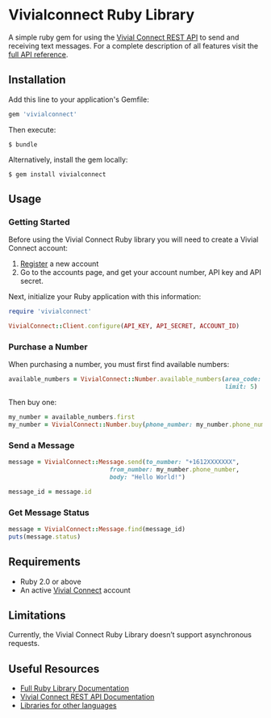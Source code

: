 # Vivialconnect Ruby Library

A simple ruby gem for using the [Vivial Connect REST API](https://www.vivialconnect.net/) to send and receiving text messages. For a complete description of all features visit the [full API reference](https://vivialconnect.github.io/vivialconnect-ruby/).

## Installation

Add this line to your application's Gemfile:

```ruby
gem 'vivialconnect'
```

Then execute:

    $ bundle

Alternatively, install the gem locally:

    $ gem install vivialconnect

## Usage

### Getting Started

Before using the Vivial Connect Ruby library you will need to create a Vivial Connect account:

1. [Register](https://www.vivialconnect.net/register/) a new account
2. Go to the accounts page, and get your account number, API key and API secret.

Next, initialize your Ruby application with this information:

```ruby
require 'vivialconnect'

VivialConnect::Client.configure(API_KEY, API_SECRET, ACCOUNT_ID)
```

### Purchase a Number

When purchasing a number, you must first find available numbers:

```ruby
available_numbers = VivialConnect::Number.available_numbers(area_code: "646",
                                                            limit: 5)
```

Then buy one:

```ruby
my_number = available_numbers.first
my_number = VivialConnect::Number.buy(phone_number: my_number.phone_number)
```

### Send a Message

```ruby
message = VivialConnect::Message.send(to_number: "+1612XXXXXXX",
                            from_number: my_number.phone_number,
                            body: "Hello World!")

message_id = message.id
```

### Get Message Status

```ruby
message = VivialConnect::Message.find(message_id)
puts(message.status)
```

## Requirements

-   Ruby 2.0 or above
-   An active [Vivial Connect](https://www.vivialconnect.net/register/) account

## Limitations

Currently, the Vivial Connect Ruby Library doesn’t support asynchronous requests.

## Useful Resources

-   [Full Ruby Library Documentation](https://vivialconnect.github.io/vivialconnect-ruby/)
-   [Vivial Connect REST API Documentation](https://vivialconnect.net/docs)
-   [Libraries for other languages](https://vivialconnect.github.io/)
